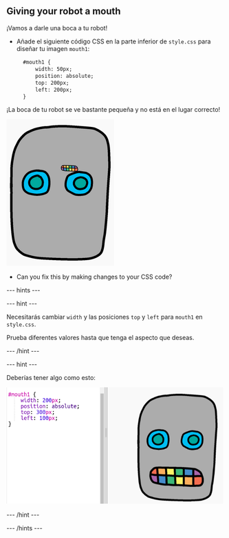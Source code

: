 ## Giving your robot a mouth

¡Vamos a darle una boca a tu robot!

- Añade el siguiente código CSS en la parte inferior de `style.css` para diseñar tu imagen `mouth1`:
    
        #mouth1 {
            width: 50px;
            position: absolute;
            top: 200px;
            left: 200px;
        }
        

¡La boca de tu robot se ve bastante pequeña y no está en el lugar correcto!

![captura de pantalla](images/robot-mouth.png)

- Can you fix this by making changes to your CSS code?

\--- hints \---

\--- hint \---

Necesitarás cambiar `width` y las posiciones `top` y `left` para `mouth1` en `style.css`.

Prueba diferentes valores hasta que tenga el aspecto que deseas.

\--- /hint \---

\--- hint \---

Deberías tener algo como esto:

![captura de pantalla](images/robot-mouth-code.png)

\--- /hint \---

\--- /hints \---